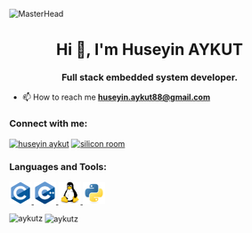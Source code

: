 ![MasterHead](https://i0.wp.com/www.bvm.co.uk/wp-content/uploads/2023/10/Embedded-System-Banner-1.jpeg?resize=1024%2C410&ssl=1)

<h1 align="center">Hi 👋, I'm Huseyin AYKUT</h1>
<h3 align="center">Full stack embedded system developer.</h3>

- 📫 How to reach me **huseyin.aykut88@gmail.com**

<h3 align="left">Connect with me:</h3>
<p align="left">
<a href="https://linkedin.com/in/huseyin aykut" target="blank"><img align="center" src="https://raw.githubusercontent.com/rahuldkjain/github-profile-readme-generator/master/src/images/icons/Social/linked-in-alt.svg" alt="huseyin aykut" height="30" width="40" /></a>
<a href="https://www.youtube.com/c/silicon room" target="blank"><img align="center" src="https://raw.githubusercontent.com/rahuldkjain/github-profile-readme-generator/master/src/images/icons/Social/youtube.svg" alt="silicon room" height="30" width="40" /></a>
</p>

<h3 align="left">Languages and Tools:</h3>
<p align="left"> <a href="https://www.cprogramming.com/" target="_blank" rel="noreferrer"> <img src="https://raw.githubusercontent.com/devicons/devicon/master/icons/c/c-original.svg" alt="c" width="40" height="40"/> </a> <a href="https://www.w3schools.com/cpp/" target="_blank" rel="noreferrer"> <img src="https://raw.githubusercontent.com/devicons/devicon/master/icons/cplusplus/cplusplus-original.svg" alt="cplusplus" width="40" height="40"/> </a> <a href="https://www.linux.org/" target="_blank" rel="noreferrer"> <img src="https://raw.githubusercontent.com/devicons/devicon/master/icons/linux/linux-original.svg" alt="linux" width="40" height="40"/> </a> <a href="https://www.python.org" target="_blank" rel="noreferrer"> <img src="https://raw.githubusercontent.com/devicons/devicon/master/icons/python/python-original.svg" alt="python" width="40" height="40"/> </a> </p>

<p><img align="left" src="https://github-readme-stats.vercel.app/api/top-langs?username=aykutz&show_icons=true&locale=en&layout=compact" alt="aykutz" /></p>

<p>&nbsp;<img align="center" src="https://github-readme-stats.vercel.app/api?username=aykutz&show_icons=true&locale=en" alt="aykutz" /></p>


